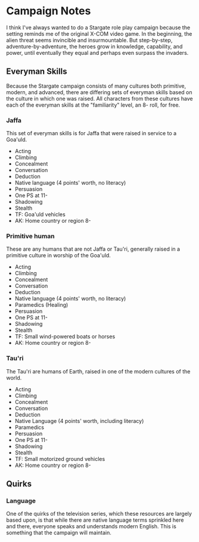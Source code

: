 # Campaign Notes

I think I've always wanted to do a Stargate role play campaign because the setting reminds me of the original X-COM video game. In the beginning, the alien threat seems invincible and insurmountable. But step-by-step, adventure-by-adventure, the heroes grow in knowledge, capability, and power, until eventually they equal and perhaps even surpass the invaders.

## Everyman Skills

Because the Stargate campaign consists of many cultures both primitive, modern, and advanced, there are differing sets of everyman skills based on the culture in which one was raised. All characters from these cultures have each of the everyman skills at the "familiarity" level, an 8- roll, for free.

### Jaffa

This set of everyman skills is for Jaffa that were raised in service to a Goa'uld.

* Acting
* Climbing
* Concealment
* Conversation
* Deduction
* Native language (4 points' worth, no literacy)
* Persuasion
* One PS at 11-
* Shadowing
* Stealth
* TF: Goa'uld vehicles
* AK: Home country or region 8-

### Primitive human

These are any humans that are not Jaffa or Tau'ri, generally raised in a primitive culture in worship of the Goa'uld.

* Acting
* Climbing
* Concealment
* Conversation
* Deduction
* Native language (4 points' worth, no literacy)
* Paramedics (Healing)
* Persuasion
* One PS at 11-
* Shadowing
* Stealth
* TF: Small wind-powered boats or horses
* AK: Home country or region 8-

### Tau'ri

The Tau'ri are humans of Earth, raised in one of the modern cultures of the world.

* Acting
* Climbing
* Concealment
* Conversation
* Deduction
* Native Language (4 points' worth, including literacy)
* Paramedics
* Persuasion
* One PS at 11-
* Shadowing
* Stealth
* TF: Small motorized ground vehicles
* AK: Home country or region 8-

## Quirks

### Language

One of the quirks of the television series, which these resources are largely based upon, is that while there are native language terms sprinkled here and there, everyone speaks and understands modern English. This is something that the campaign will maintain.
